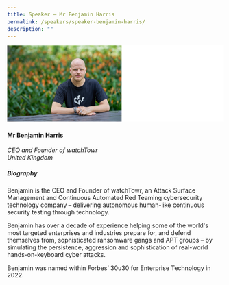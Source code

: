 ```yaml
---
title: Speaker – Mr Benjamin Harris
permalink: /speakers/speaker-benjamin-harris/
description: ""
---
```

![](/images/mr%20benjamin%20harris.png)

#### **Mr Benjamin Harris**

*CEO and Founder of watchTowr<br>United Kingdom*

##### **Biography**

Benjamin is the CEO and Founder of watchTowr, an Attack Surface Management and Continuous Automated Red Teaming cybersecurity technology company – delivering autonomous human-like continuous security testing through technology.&nbsp;

Benjamin has over a decade of experience helping some of the world's most targeted enterprises and industries prepare for, and defend themselves from, sophisticated ransomware gangs and APT groups – by simulating the persistence, aggression and sophistication of real-world hands-on-keyboard cyber attacks.
  
Benjamin was named within Forbes’ 30u30 for Enterprise Technology in 2022.